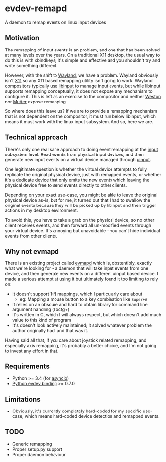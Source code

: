 # evdev-remapd

A daemon to remap events on linux input devices

## Motivation

The remapping of input events is an problem, and one that has been solved
at many levels over the years. On a traditional X11 desktop, the usual way
to do this is with xbindkeys; it's simple and effective and you shouldn't
try and write something different.

However, with the shift to [Wayland](https://wayland.freedesktop.org/), we
have a problem. Wayland obviously isn't [X11](https://www.x.org) so any X11
based remapping utility isn't going to work. Wayland compositors typically use
[libinput](https://www.freedesktop.org/wiki/Software/libinput/) to manage
input events, but while libinput supports remapping conceptually, it does not
expose any mechanism to configure it. This is left as an exercise to the
compositor and neither [Weston](https://github.com/wayland-project/weston)
nor [Mutter](https://github.com/GNOME/mutter) expose remapping.

So where does this leave us? If we are to provide a remapping mechanism that
is not dependent on the compositor, it must run below libinput, which means
it must work with the linux input subsystem. And so, here we are.

## Technical approach

There's only one real sane approach to doing event remapping at the
[input](https://www.kernel.org/doc/html/latest/input/input.html) subsystem
level: Read events from physical input devices, and then generate new input
events on a virtual device managed through
[uinput](https://www.kernel.org/doc/html/latest/input/uinput.html).

One legitimate question is whether the virtual device attempts to fully
replicate the original physical device, just with remapped events, or whether
it's a dedicate device that only emits the new events which leaving the
physical device free to send events directly to other clients.

Depending on your exact use-case, you might be able to leave the original
physical device as-is, but for me, it turned out that I had to swallow the
original events because they will be picked up by libinput and then trigger
actions in my desktop environment.

To avoid this, you have to take a grab on the physical device, so no other
client receives events, and then forward all un-modified events through
your virtual device. It's annoying but unavoidable - you can't hide individual
events from other clients.

## Why not evmapd

There is an existing project called [evmapd](https://github.com/thkala/evmapd)
which is, obstentibly, exactly what we're looking for - a daemon that will
take input events from one device, and then generate new events on a different
uinput based device. I made a serious attempt at using it but ultimately found
it too limiting to rely on:
* It doesn't support 1:N mappings, which I particularly care about
  * eg: Mapping a mouse button to a key combination like `Super+A`
* It relies on an obscure and hard to obtain library for command line
  argument handling (libcfg+)
* It's written in C, which I will always respect, but which doesn't add much
  value to this kind of program
* It's doesn't look actively maintained; it solved whatever problem the author
  originally had, and that was it.

Having said all that, if you care about joystick related remapping, and
especially axis remapping, it's probably a better choice, and I'm not going to
invest any effort in that.

## Requirements

* Python >= 3.4 (for [asyncio](https://docs.python.org/3/library/asyncio.html))
* [Python evdev binding](https://pypi.python.org/pypi/evdev) >= 0.7.0

## Limitations

* Obviously, it's currently completely hard-coded for my specific use-case,
  which means hard-coded device detection and remapped events.

## TODO

* Generic remapping
* Proper setup.py support
* Proper daemon behaviour
